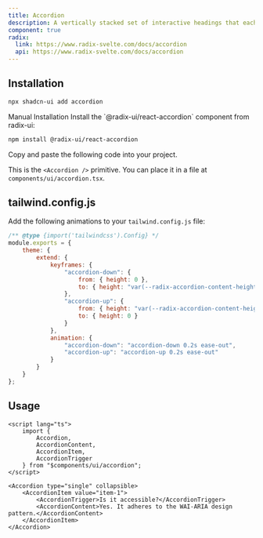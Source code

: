```yaml
---
title: Accordion
description: A vertically stacked set of interactive headings that each reveal a section of content.
component: true
radix:
  link: https://www.radix-svelte.com/docs/accordion
  api: https://www.radix-svelte.com/docs/accordion
---
```


<script>
    import { Accordion, AccordionItem, AccordionTrigger, AccordionContent } from '$ui/accordion';
    import { AccordionDemo, ComponentExample, Callout } from '$components/docs';
</script>

<ComponentExample>
    <div style="max-width: 70%; width: 100%;">
    <AccordionDemo />
    </div>
</ComponentExample>

## Installation

```bash
npx shadcn-ui add accordion
```

<Accordion type="single" collapsible>
<AccordionItem value="manual-installation">
<AccordionTrigger>Manual Installation</AccordionTrigger>
<AccordionContent>
Install the `@radix-ui/react-accordion` component from radix-ui:

```bash
npm install @radix-ui/react-accordion
```

Copy and paste the following code into your project.

<Callout>

This is the `<Accordion />` primitive. You can place it in a file at `components/ui/accordion.tsx`.

</Callout>
</AccordionContent>
</AccordionItem>
</Accordion>

## tailwind.config.js

Add the following animations to your `tailwind.config.js` file:

```js title="tailwind.config.js" {5-18} /module/
/** @type {import('tailwindcss').Config} */
module.exports = {
	theme: {
		extend: {
			keyframes: {
				"accordion-down": {
					from: { height: 0 },
					to: { height: "var(--radix-accordion-content-height)" }
				},
				"accordion-up": {
					from: { height: "var(--radix-accordion-content-height)" },
					to: { height: 0 }
				}
			},
			animation: {
				"accordion-down": "accordion-down 0.2s ease-out",
				"accordion-up": "accordion-up 0.2s ease-out"
			}
		}
	}
};
```

## Usage

```svelte
<script lang="ts">
	import {
		Accordion,
		AccordionContent,
		AccordionItem,
		AccordionTrigger
	} from "$components/ui/accordion";
</script>

<Accordion type="single" collapsible>
	<AccordionItem value="item-1">
		<AccordionTrigger>Is it accessible?</AccordionTrigger>
		<AccordionContent>Yes. It adheres to the WAI-ARIA design pattern.</AccordionContent>
	</AccordionItem>
</Accordion>
```

